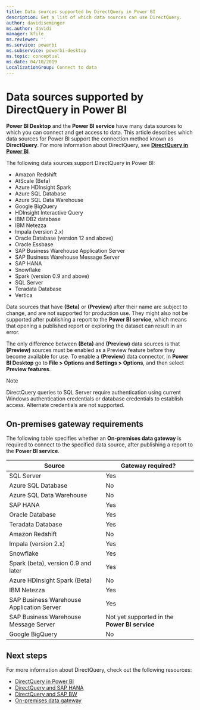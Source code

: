 ```yaml
---
title: Data sources supported by DirectQuery in Power BI
description: Get a list of which data sources can use DirectQuery.
author: davidiseminger
ms.author: davidi
manager: kfile
ms.reviewer: ''
ms.service: powerbi
ms.subservice: powerbi-desktop
ms.topic: conceptual
ms.date: 04/10/2019
LocalizationGroup: Connect to data
---
```


# Data sources supported by DirectQuery in Power BI

**Power BI Desktop** and the **Power BI service** have many data sources to which you can connect and get access to data. This article describes which data sources for Power BI support the connection method known as **DirectQuery**. For more information about DirectQuery, see [**DirectQuery in Power BI**](desktop-directquery-about.md).

The following data sources support DirectQuery in Power BI:

* Amazon Redshift
* AtScale (Beta)
* Azure HDInsight Spark
* Azure SQL Database
* Azure SQL Data Warehouse
* Google BigQuery
* HDInsight Interactive Query
* IBM DB2 database
* IBM Netezza
* Impala (version 2.x)
* Oracle Database (version 12 and above)
* Oracle Essbase
* SAP Business Warehouse Application Server
* SAP Business Warehouse Message Server
* SAP HANA
* Snowflake
* Spark (version 0.9 and above)
* SQL Server
* Teradata Database
* Vertica

Data sources that have **(Beta)** or **(Preview)** after their name are subject to change, and are not supported for production use. They might also not be supported after publishing a report to the **Power BI service**, which means that opening a published report or exploring the dataset can result in an error.

The only difference between **(Beta)** and **(Preview)** data sources is that **(Preview)** sources must be enabled as a Preview feature before they become available for use. To enable a **(Preview)** data connector, in **Power BI Desktop** go to **File > Options and Settings > Options**, and then select **Preview features**.

> [!NOTE]
> DirectQuery queries to SQL Server require authentication using current Windows authentication credentials or database credentials to establish access. Alternate credentials are not supported.
>

## On-premises gateway requirements
The following table specifies whether an **On-premises data gateway** is required to connect to the specified data source, after publishing a report to the **Power BI service**.

| Source | Gateway required? |
| --- | --- |
| SQL Server |Yes |
| Azure SQL Database |No |
| Azure SQL Data Warehouse |No |
| SAP HANA |Yes |
| Oracle Database |Yes |
| Teradata Database |Yes |
| Amazon Redshift |No |
| Impala (version 2.x) |Yes |
| Snowflake |Yes |
| Spark (beta), version 0.9 and later |Yes |
| Azure HDInsight Spark (Beta) |No |
| IBM Netezza |Yes |
| SAP Business Warehouse Application Server |Yes |
| SAP Business Warehouse Message Server |Not yet supported in the **Power BI service** |
| Google BigQuery |No |


## Next steps
For more information about DirectQuery, check out the following resources:

* [DirectQuery in Power BI](desktop-directquery-about.md)
* [DirectQuery and SAP HANA](desktop-directquery-sap-hana.md)
* [DirectQuery and SAP BW](desktop-directquery-sap-bw.md)
* [On-premises data gateway](service-gateway-onprem.md)

